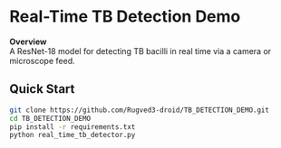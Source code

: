 # Real-Time TB Detection Demo

**Overview**  
A ResNet-18 model for detecting TB bacilli in real time via a camera or microscope feed.

## Quick Start

```bash
git clone https://github.com/Rugved3-droid/TB_DETECTION_DEMO.git
cd TB_DETECTION_DEMO
pip install -r requirements.txt
python real_time_tb_detector.py
